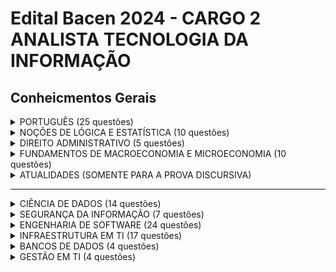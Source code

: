 # Edital Bacen 2024 - CARGO 2 ANALISTA TECNOLOGIA DA INFORMAÇÃO

## Conheicmentos Gerais

<details>
  <summary>PORTUGUÊS (25 questões)</summary>
</details>

<details>
  <summary>NOÇÕES DE LÓGICA E ESTATÍSTICA (10 questões)</summary>
</details>

<details>
  <summary>DIREITO ADMINISTRATIVO (5 questões)</summary>
</details>

<details>
  <summary>FUNDAMENTOS DE MACROECONOMIA E MICROECONOMIA (10 questões)</summary>
  <br>

  <details>
    <summary>I MACROECONOMIA</summary>
    <br>

  1. Contas nacionais
  2. Agregados monetários
  3. Multiplicador monetário, criação e destruição de moeda
  4. Contas do sistema monetário
  5. Balanço de pagamentos

  </details>
  
  <details>
  <summary>II MICROECONOMIA</summary>
  <br>

  1. Estrutura de mercado:
      - Formas de organização da atividade econômica, o papel dos preços, custo de oportunidade e fronteiras das possibilidades de produção
  2. Oferta e demanda:
      - Curvas de indiferença
      - Restrição orçamentária
      - Equilíbrio do consumidor
      - Efeitos preço, renda e substituição
      - Curva de demanda
      - Elasticidade da demanda

</details>

</details>

<details>
  <summary>ATUALIDADES (SOMENTE PARA A PROVA DISCURSIVA)</summary>
</details>

---

<details>
  <summary>CIÊNCIA DE DADOS (14 questões)</summary>
</details>

<details>
  <summary>SEGURANÇA DA INFORMAÇÃO (7 questões)</summary>
</details>

<details>
  <summary>ENGENHARIA DE SOFTWARE (24 questões)</summary>
</details>

<details>
  <summary>INFRAESTRUTURA EM TI (17 questões)</summary>
</details>

<details>
  <summary>BANCOS DE DADOS (4 questões)</summary>
</details>

<details>
  <summary>GESTÃO EM TI (4 questões)</summary>
</details>

<!--script>
// Script para o funcionamento do accordion
document.addEventListener("DOMContentLoaded", function() {
  const details = document.querySelectorAll("details");

  details.forEach(detail => {
    detail.addEventListener("toggle", function() {
      this.classList.toggle("active", this.open);
    });
  });
});
</script-->
